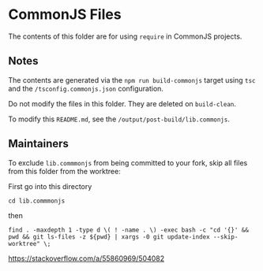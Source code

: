 CommonJS Files
==============

The contents of this folder are for using `require` in CommonJS
projects.


Notes
-----

The contents are generated via the `npm run build-commonjs` target
using `tsc` and the `/tsconfig.commonjs.json` configuration.

Do not modify the files in this folder. They are deleted on `build-clean`.

To modify this `README.md`, see the `/output/post-build/lib.commonjs`.

Maintainers
-----
To exclude `lib.commmonjs` from being committed to your fork, skip all files from this folder 
from the worktree:

First go into this directory
```
cd lib.commmonjs
```
then
```
find . -maxdepth 1 -type d \( ! -name . \) -exec bash -c "cd '{}' && pwd && git ls-files -z ${pwd} | xargs -0 git update-index --skip-worktree" \;
```

https://stackoverflow.com/a/55860969/504082
